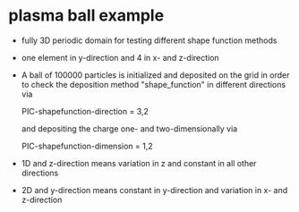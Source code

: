 # plasma ball example
- fully 3D periodic domain for testing different shape function methods
- one element in y-direction and 4 in x- and z-direction
- A ball of 100000 particles is initialized and deposited on the grid
    in order to check the deposition method "shape_function" in different
    directions via

    PIC-shapefunction-direction = 3,2

    and depositing the charge one- and two-dimensionally via

    PIC-shapefunction-dimension = 1,2
- 1D and z-direction means variation in z and constant in all other directions
- 2D and y-direction means constant in y-direction and variation in x- and z-direction
